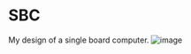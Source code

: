 # SBC
My design of a single board computer.
![image](https://github.com/Anastien/SBC/assets/12783250/da66c2a1-c9ae-4e3f-9b4e-0aac9d41c361)
